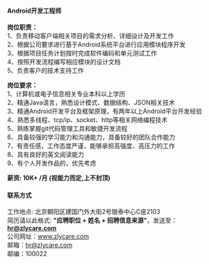 #### Android开发工程师

**岗位职责：**  
1、负责移动客户端相关项目的需求分析、详细设计及开发工作  
2、根据公司要求进行基于Android系统平台进行应用模块程序开发  
3、根据项目任务计划按时完成软件编码和单元测试工作  
4、按照开发流程编写相应模块的设计文档  
5、负责客户的技术支持工作  

**岗位要求：**  
1、计算机或电子信息相关专业本科以上学历  
2、精通Java语言，熟悉设计模式、数据结构、JSON相关技术  
3、精通Android开发平台及框架原理，有两年以上Android平台开发经验  
4、熟悉多线程、tcp/ip、socket、http等相关网络编程技术   
5、熟练掌握git代码管理工具和敏捷开发流程   
6、具备较强的学习能力和沟通能力，具备较好的团队合作能力  
7、有责任感，工作态度严谨，能够承担高强度、高压力的工作  
8、具有良好的英文阅读能力   
9、有个人开发作品的，优先考虑   

**薪资:  10K+ /月 (视能力而定,上不封顶)**  

#### 联系方式
工作地点: 北京朝阳区建国门外大街2号银泰中心C座2103    
简历请以此格式: **"应聘职位 + 姓名 + 招聘信息来源"**，发送至：**hr@zlycare.com**    
公司网址：www.zlycare.com    
邮箱：hr@zlycare.com    
邮编：100022   
